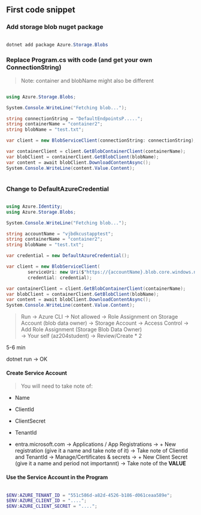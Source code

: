## First code snippet

### Add storage blob nuget package

```powershell

dotnet add package Azure.Storage.Blobs

```

### Replace Program.cs with code (and get your own ConnectionString)
> Note: container and blobName might also be different

```csharp

using Azure.Storage.Blobs;

System.Console.WriteLine("Fetching blob...");

string connectionString = "DefaultEndpointsP.....";
string containerName = "container2";
string blobName = "test.txt";

var client = new BlobServiceClient(connectionString: connectionString);

var containerClient = client.GetBlobContainerClient(containerName);
var blobClient = containerClient.GetBlobClient(blobName);
var content = await blobClient.DownloadContentAsync();
System.Console.WriteLine(content.Value.Content);



```


### Change to DefaultAzureCredential

```csharp

using Azure.Identity;
using Azure.Storage.Blobs;

System.Console.WriteLine("Fetching blob...");

string accountName = "vjbdkcustapptest";
string containerName = "container2";
string blobName = "test.txt";

var credential = new DefaultAzureCredential();

var client = new BlobServiceClient(
        serviceUri: new Uri($"https://{accountName}.blob.core.windows.net"),
        credential: credential);

var containerClient = client.GetBlobContainerClient(containerName);
var blobClient = containerClient.GetBlobClient(blobName);
var content = await blobClient.DownloadContentAsync();
System.Console.WriteLine(content.Value.Content);


```

> Run -> Azure CLI -> Not allowed -> Role Assignment on Storage Account  (blob data owner)
   -> Storage Account -> Access Control -> Add Role Assignment  (Storage Blob Data Owner)  
   -> Your self (az204student)
   -> Review/Create * 2

5-6 min

dotnet run -> OK


#### Create Service Account
> You will need to take note of:
  - Name
  - ClientId
  - ClientSecret
  - TenantId

- entra.microsoft.com
  -> Applications / App Registrations
     -> + New registration (give it a name and take note of it)
  -> Take note of ClientId and TenantId
  -> Manage/Certificates & secrets
      -> + New Client Secret (give it a name and period not importannt)
      -> Take note of the **VALUE**


#### Use the Service Account in the Program

```powershell

$ENV:AZURE_TENANT_ID = "551c586d-a82d-4526-b186-d061ceaa589e";
$ENV:AZURE_CLIENT_ID = "....";
$ENV:AZURE_CLIENT_SECRET = "....";

```